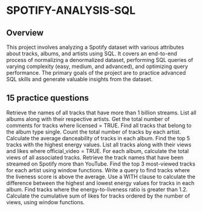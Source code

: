 # SPOTIFY-ANALYSIS-SQL

## Overview
This project involves analyzing a Spotify dataset with various attributes about tracks, albums, and artists using SQL. It covers an end-to-end process of normalizing a denormalized dataset, performing SQL queries of varying complexity (easy, medium, and advanced), and optimizing query performance. The primary goals of the project are to practice advanced SQL skills and generate valuable insights from the dataset.

## 15 practice questions
Retrieve the names of all tracks that have more than 1 billion streams.
List all albums along with their respective artists.
Get the total number of comments for tracks where licensed = TRUE.
Find all tracks that belong to the album type single.
Count the total number of tracks by each artist.
Calculate the average danceability of tracks in each album.
Find the top 5 tracks with the highest energy values.
List all tracks along with their views and likes where official_video = TRUE.
For each album, calculate the total views of all associated tracks.
Retrieve the track names that have been streamed on Spotify more than YouTube.
Find the top 3 most-viewed tracks for each artist using window functions.
Write a query to find tracks where the liveness score is above the average.
Use a WITH clause to calculate the difference between the highest and lowest energy values for tracks in each album.
Find tracks where the energy-to-liveness ratio is greater than 1.2.
Calculate the cumulative sum of likes for tracks ordered by the number of views, using window functions.
